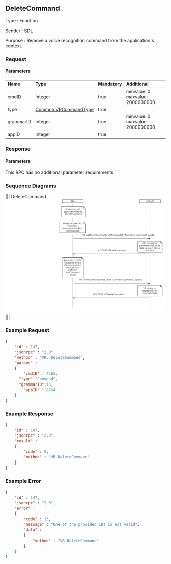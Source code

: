 ## DeleteCommand

Type
: Function

Sender
: SDL

Purpose
: Remove a voice recognition command from the application's context.

### Request

#### Parameters

|Name|Type|Mandatory|Additional|
|:---|:---|:--------|:---------|
|cmdID|Integer|true|minvalue: 0<br>maxvalue: 2000000000|
|type|[Common.VRCommandType](../../Common/Enums/index.md#vrcommandtype)|true||
|grammarID|Integer|true|minvalue: 0<br>maxvalue: 2000000000|
|appID|Integer|true||

### Response

#### Parameters

This RPC has no additional parameter requirements

### Sequence Diagrams
|||
DeleteCommand
![DeleteCommand](./assets/DeleteCommand.png)
|||

### Example Request

```json
{
	"id" : 147,
	"jsonrpc" : "2.0",
	"method" : "VR. DeleteCommand",
	"params" :
	{
		"cmdID" : 4365,
      "type":"Command",
      "grammarID":13,
		"appID" : 8764
	}
}
```
### Example Response

```json
{
	"id" : 147,
	"jsonrpc" : "2.0",
	"result" :
	{
		"code" : 0,
		"method" : "VR.DeleteCommand"
	}
}
```

### Example Error

```json
{
	"id" : 147,
	"jsonrpc" : "2.0",
	"error" :
	{
		"code" : 13,
		"message" : "One of the provided IDs is not valid",
		"data" :
		{
			"method" : "VR.DeleteCommand"
		}
	}
}
```
